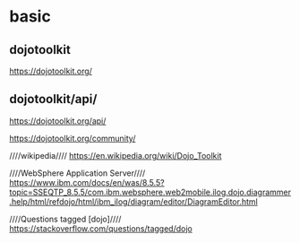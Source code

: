 
# basic

## dojotoolkit
https://dojotoolkit.org/

## dojotoolkit/api/
https://dojotoolkit.org/api/

https://dojotoolkit.org/community/

////wikipedia////
https://en.wikipedia.org/wiki/Dojo_Toolkit


////WebSphere Application Server////
https://www.ibm.com/docs/en/was/8.5.5?topic=SSEQTP_8.5.5/com.ibm.websphere.web2mobile.ilog.dojo.diagrammer.help/html/refdojo/html/ibm_ilog/diagram/editor/DiagramEditor.html


////Questions tagged [dojo]////
https://stackoverflow.com/questions/tagged/dojo

